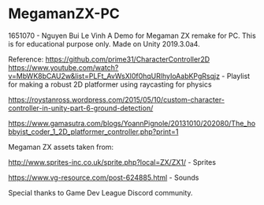 # MegamanZX-PC

1651070 - Nguyen Bui Le Vinh
A Demo for Megaman ZX remake for PC. This is for educational purpose only. Made on Unity 2019.3.0a4.

Reference: https://github.com/prime31/CharacterController2D
https://www.youtube.com/watch?v=MbWK8bCAU2w&list=PLFt_AvWsXl0f0hqURlhyIoAabKPgRsqjz - Playlist for making a robust 2D platformer using raycasting for physics

https://roystanross.wordpress.com/2015/05/10/custom-character-controller-in-unity-part-6-ground-detection/ 

https://www.gamasutra.com/blogs/YoannPignole/20131010/202080/The_hobbyist_coder_1_2D_platformer_controller.php?print=1

Megaman ZX assets taken from:

http://www.sprites-inc.co.uk/sprite.php?local=ZX/ZX1/ - Sprites

https://www.vg-resource.com/post-624885.html - Sounds

Special thanks to Game Dev League Discord community.
